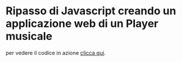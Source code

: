 # Ripasso di Javascript creando un applicazione web di un Player musicale

per vedere il codice in azione [clicca qui](https://marcodevito.github.io/Ripasso_Js_05_LettoreMusicale_DomAudio/). 